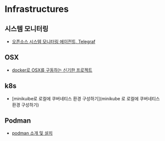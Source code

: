 # Infrastructures

## 시스템 모니터링

- [오픈소스 시스템 모니터링 에이전트, Telegraf](https://si.mpli.st/dev/2017-09-10-introduction-to-telegraf/)

## OSX

- [docker로 OSX를 구동하는 신기한 프로젝트](https://www.lesstif.com/container/docker-osx-106856663.html)

## k8s

- [minikuibe로 로컬에 쿠버네티스 환경 구성하기](minikube 로 로컬에 쿠버네티스 환경 구성하기)

## Podman

- [podman 소개 및 설치](https://www.lesstif.com/container/podman-98926748.html)